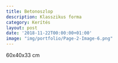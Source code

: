 ```yaml
---
title: Betonoszlop
description: Klasszikus forma
category: Kerítés
layout: post
date: '2018-11-22T00:00:00+01:00'
image: "img/portfolio/Page-2-Image-6.png"
---
```

60x40x33 cm
